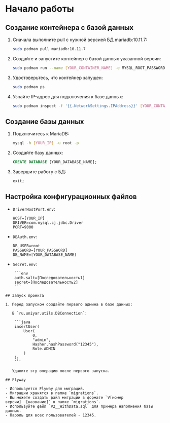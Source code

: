 # Начало работы

## Создание контейнера с базой данных

1. Сначала выполните pull с нужной версией БД mariadb:10.11.7:

    ```bash
    sudo podman pull mariadb:10.11.7
    ```

2. Создайте и запустите контейнер с базой данных указанной версии:

    ```bash
    sudo podman run --name [YOUR_CONTAINER_NAME] -e MYSQL_ROOT_PASSWORD=[YOUR_PASSWORD] -d mariadb:10.11.7
    ```

3. Удостоверьтесь, что контейнер запущен:

    ```bash
    sudo podman ps
    ```

4. Узнайте IP-адрес для подключения к базе данных:

    ```bash
    sudo podman inspect -f '{{.NetworkSettings.IPAddress}}' [YOUR_CONTAINER_NAME]
    ```

## Создание базы данных

1. Подключитесь к MariaDB:

    ```bash
    mysql -h [YOUR_IP] -u root -p
    ```

2. Создайте базу данных:

    ```sql
    CREATE DATABASE [YOUR_DATABASE_NAME];
    ```

3. Завершите работу с БД:

    ```sql
    exit;
    ```

## Настройка конфигурационных файлов

- `DriverHostPort.env`:

    ```env
    HOST=[YOUR_IP]
    DRIVER=com.mysql.cj.jdbc.Driver
    PORT=9000
    ```

- `DBAuth.env`:

    ```env
    DB_USER=root
    PASSWORD=[YOUR_PASSWORD]
    DB_NAME=[YOUR_DATABASE_NAME]
    ```

- `Secret.env`:
~~~~
    ```env
    auth.salt=[Последовательность1]
    secret=[Последовательность2]
    ```

## Запуск проекта

1. Перед запуском создайте первого админа в базе данных:

   В `ru.uniyar.utils.DBConnection`:

    ```java
    insertUser(
        User(
            0,
            "admin",
            Hasher.hashPassword("12345"),
            Role.ADMIN
        )
    );
    ```

   Удалите эту операцию после первого запуска.

## Flyway

- Используется Flyway для миграций.
- Миграции хранятся в папке `migrations`.
- Вы можете создать файл миграции в формате `V[номер версии]__[название]` в папке `migrations`.
- Используйте файл `V2__WithData.sql` для примера наполнения базы данных.
- Пароль для всех пользователей - 12345.
